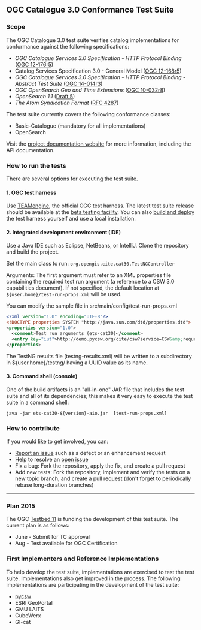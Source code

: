 ## OGC Catalogue 3.0 Conformance Test Suite

### Scope

The OGC Catalogue 3.0 test suite verifies catalog implementations for conformance 
against the following specifications:

* _OGC Catalogue Services 3.0 Specification - HTTP Protocol Binding_ 
([OGC 12-176r5](https://portal.opengeospatial.org/files/?artifact_id=61521&version=1))
* Catalog Services Specification 3.0 - General Model 
([OGC 12-168r5](https://portal.opengeospatial.org/files/?artifact_id=61522&version=1))
* _OGC Catalogue Services 3.0 Specification - HTTP Protocol Binding - Abstract Test Suite_ 
([OGC 14-014r3](https://portal.opengeospatial.org/files/?artifact_id=61520&version=1))
* _OGC OpenSearch Geo and Time Extensions_ 
([OGC 10-032r8](https://portal.opengeospatial.org/files/?artifact_id=56866&version=2))
* _OpenSearch 1.1_ ([Draft 5](http://www.opensearch.org/Specifications/OpenSearch/1.1))
* _The Atom Syndication Format_ ([RFC 4287](http://tools.ietf.org/html/rfc4287))

The test suite currently covers the following conformance classes:

* Basic-Catalogue (mandatory for all implementations)
* OpenSearch

Visit the [project documentation website](http://opengeospatial.github.io/ets-cat30/) 
for more information, including the API documentation.

### How to run the tests
There are several options for executing the test suite.

#### 1. OGC test harness

Use [TEAMengine](https://github.com/opengeospatial/teamengine), the official OGC test harness. 
The latest test suite release should be available at the [beta testing facility](http://cite.opengeospatial.org/te2/). 
You can also [build and deploy](https://github.com/opengeospatial/teamengine) the test 
harness yourself and use a local installation.

#### 2. Integrated development environment (IDE)
Use a Java IDE such as Eclipse, NetBeans, or IntelliJ.
Clone the repository and build the project.

Set the main class to run: `org.opengis.cite.cat30.TestNGController`

Arguments: The first argument must refer to an XML properties file containing the 
required test run argument (a reference to a CSW 3.0 capabilities document). If 
not specified, the default location at `${user.home}/test-run-props.xml` will be 
used.
   
You can modify the sample file in src/main/config/test-run-props.xml

```xml   
<?xml version="1.0" encoding="UTF-8"?>
<!DOCTYPE properties SYSTEM "http://java.sun.com/dtd/properties.dtd">
<properties version="1.0">
  <comment>Test run arguments (ets-cat30)</comment>
  <entry key="iut">http://demo.pycsw.org/cite/csw?service=CSW&amp;request=GetCapabilities</entry>
</properties>
```

The TestNG results file (testng-results.xml) will be written to a subdirectory 
in ${user.home}/testng/ having a UUID value as its name.

#### 3. Command shell (console)

One of the build artifacts is an "all-in-one" JAR file that includes the test 
suite and all of its dependencies; this makes it very easy to execute the test 
suite in a command shell:

`java -jar ets-cat30-${version}-aio.jar  [test-run-props.xml]`

### How to contribute

If you would like to get involved, you can:

* [Report an issue](https://github.com/opengeospatial/ets-cat30/issues) such as a defect or 
an enhancement request
* Help to resolve an [open issue](https://github.com/opengeospatial/ets-cat30/issues?q=is%3Aopen)
* Fix a bug: Fork the repository, apply the fix, and create a pull request
* Add new tests: Fork the repository, implement and verify the tests on a new topic branch, 
and create a pull request (don't forget to periodically rebase long-duration branches)

-----
### Plan 2015

The OGC [Testbed 11](http://www.opengeospatial.org/projects/initiatives/testbed11) is funding the development 
of this test suite. The current plan is as follows:

* June - Submit for TC approval
* Aug - Test available for OGC Certification

### First Implementers and Reference Implementations

To help develop the test suite, implementations are exercised to test the test suite. 
Implementations also get improved in the process. The following implementations are 
participating in the development of the test suite:

- [pycsw](http://pycsw.org/)
- ESRI GeoPortal
- GMU LAITS
- CubeWerx
- GI-cat
